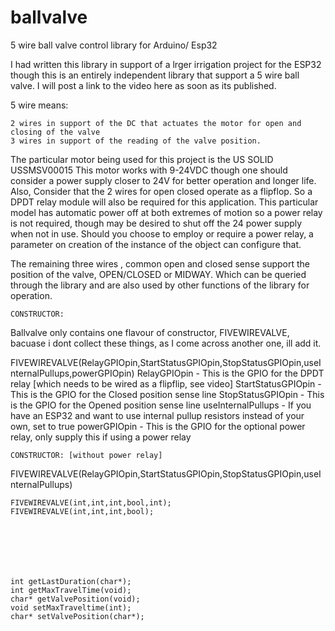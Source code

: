 # ballvalve
5 wire ball valve control library for Arduino/ Esp32 

I had written this library in support of a lrger irrigation project for the ESP32 though this is an entirely independent library that support a 5 wire ball valve.
I will post a link to the video here as soon as its published.

5 wire means:

    2 wires in support of the DC that actuates the motor for open and closing of the valve
    3 wires in support of the reading of the valve position.


The particular motor being used for this project is the US SOLID USSMSV00015 This motor works with 9-24VDC though one should consider a power supply closer to 24V for better operation and longer life.  Also, Consider that the 2 wires for open closed operate as a flipflop. So a DPDT relay module will also be required for this application.  This particular model has automatic power off at both extremes of motion so a power relay is not required, though may be desired to shut off the 24 power supply when not in use. Should you choose to employ or require a power relay, a parameter on creation of the instance of the object can configure that.    

The remaining three wires , common open and closed sense support the position of the valve, OPEN/CLOSED or MIDWAY.  Which can be queried through the library and are also used by other functions of the library for operation.


    CONSTRUCTOR:
Ballvalve only contains one flavour of constructor, FIVEWIREVALVE, bacuase i dont collect these things, as I come across another one, ill add it.


  FIVEWIREVALVE(RelayGPIOpin,StartStatusGPIOpin,StopStatusGPIOpin,useInternalPullups,powerGPIOpin)
  RelayGPIOpin -        This is the GPIO for the DPDT relay [which needs to be wired as a flipflip, see video]
  StartStatusGPIOpin -  This is the GPIO for the Closed position sense line
  StopStatusGPIOpin  -  This is the GPIO for the Opened position sense line
  useInternalPullups -  If you have an ESP32 and want to use internal pullup resistors instead of your own, set to true
  powerGPIOpin       -  This is the GPIO for the optional power relay, only supply this if using a power relay
  
    CONSTRUCTOR: [without power relay]
  FIVEWIREVALVE(RelayGPIOpin,StartStatusGPIOpin,StopStatusGPIOpin,useInternalPullups)
  
    FIVEWIREVALVE(int,int,int,bool,int);
    FIVEWIREVALVE(int,int,int,bool);
  
  
  


  

    int getLastDuration(char*);
    int getMaxTravelTime(void);
    char* getValvePosition(void); 
    void setMaxTraveltime(int);
    char* setValvePosition(char*);

